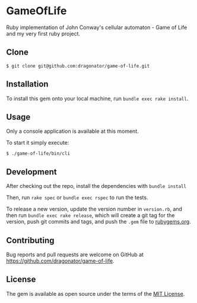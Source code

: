# GameOfLife
Ruby implementation of John Conway's cellular
automaton - Game of Life and my very first ruby project.

## Clone

    $ git clone git@github.com:dragonator/game-of-life.git

## Installation

To install this gem onto your local machine, run `bundle exec rake install`.

## Usage

Only a console application is available at this moment.

To start it simply execute:

    $ ./game-of-life/bin/cli

## Development

After checking out the repo, install the dependencies with `bundle install`

Then, run `rake spec` or `bundle exec rspec` to run the tests.


To release a new version, update the version number in `version.rb`, and then run `bundle exec rake release`, which will create a git tag for the version, push git commits and tags, and push the `.gem` file to [rubygems.org](https://rubygems.org).

## Contributing

Bug reports and pull requests are welcome on GitHub at https://github.com/dragonator/game-of-life.


## License

The gem is available as open source under the terms of the [MIT License](http://opensource.org/licenses/MIT).

